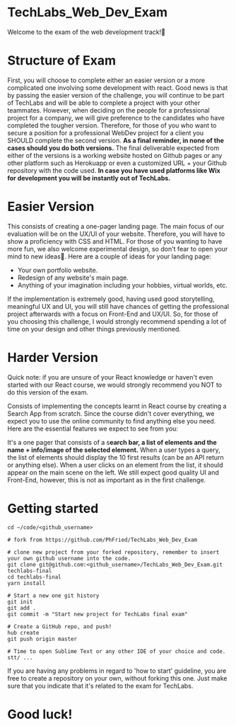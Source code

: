 # TechLabs_Web_Dev_Exam
Welcome to the exam of the web development track!🥳 

# Structure of Exam

First, you will choose to complete either an easier version or a more complicated one involving some development with react. Good news is that by passing the easier version of the challenge, you will continue to be part of TechLabs and will be able to complete a project with your other teammates. However, when deciding on the people for a professional project for a company, we will give preference to the candidates who have completed the tougher version. Therefore, for those of you who want to secure a position for a professional WebDev project for a client you SHOULD complete the second version. **As a final reminder, in none of the cases should you do both versions.** The final deliverable expected from either of the versions is a working website hosted on Github pages or any other platform such as Herokuapp or even a customized URL + your Github repository with the code used. **In case you have used platforms like Wix for development you will be instantly out of TechLabs.**

# Easier Version

This consists of creating a one-pager landing page. The main focus of our evaluation will be on the UX/UI of your website. Therefore, you will have to show a proficiency with CSS and HTML. For those of you wanting to have more fun, we also welcome experimental design, so don't fear to open your mind to new ideas🧠. Here are a couple of ideas for your landing page:

- Your own portfolio website.
- Redesign of any website's main page.
- Anything of your imagination including your hobbies, virtual worlds, etc.

If the implementation is extremely good, having used good storytelling, meaningful UX and UI, you will still have chances of getting the professional project afterwards with a focus on Front-End and UX/UI. So, for those of you choosing this challenge, I would strongly recommend spending a lot of time on your design and other things previously mentioned.

# Harder Version
Quick note: if you are unsure of your React knowledge or haven't even started with our React course, we would strongly recommend you NOT to do this version of the exam.

Consists of implementing the concepts learnt in React course by creating a Search App from scratch. Since the course didn't cover everything, we expect you to use the online community to find anything else you need. Here are the essential features we expect to see from you:

It's a one pager that consists of a s**earch bar, a list of elements and the name + info/image of the selected element.**
When a user types a query, the list of elements should display the 10 first results (can be an API return or anything else).
When a user clicks on an element from the list, it should appear on the main scene on the left.
We still expect good quality UI and Front-End, however, this is not as important as in the first challenge.


# Getting started

```
cd ~/code/<github_username>

# fork from https://github.com/PhFried/TechLabs_Web_Dev_Exam

# clone new project from your forked repository, remember to insert your own github username into the code.
git clone git@github.com:<github_username>/TechLabs_Web_Dev_Exam.git techlabs-final
cd techlabs-final
yarn install

# Start a new one git history
git init
git add .
git commit -m "Start new project for TechLabs final exam"

# Create a GitHub repo, and push!
hub create
git push origin master

# Time to open Sublime Text or any other IDE of your choice and code.
stt/ ...
```

If you are having any problems in regard to 'how to start' guideline, you are free to create a repository on your own, without forking this one. Just make sure that you indicate that it's related to the exam for TechLabs.

# Good luck! 
